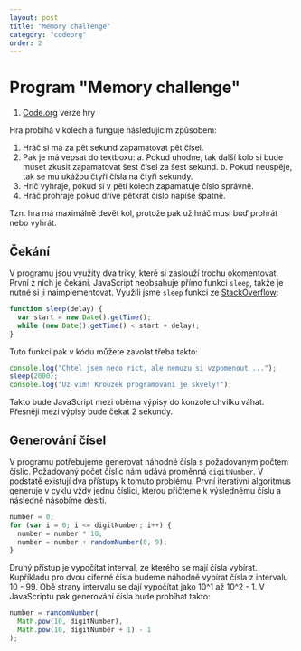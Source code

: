 ```yaml
---
layout: post
title: "Memory challenge"
category: "codeorg"
order: 2
---
```


# Program "Memory challenge"

1.  [Code.org](https://studio.code.org/projects/applab/mbu_rC06TSKqfiraKegwSNAtKuePJ-c8Ivh79xyE7-I) verze hry

Hra probíhá v kolech a funguje následujícím způsobem:

1. Hráč si má za pět sekund zapamatovat pět čísel.
2. Pak je má vepsat do textboxu:
   a. Pokud uhodne, tak další kolo si bude muset zkusit zapamatovat šest čísel za šest sekund.
   b. Pokud neuspěje, tak se mu ukážou čtyři čísla na čtyři sekundy.
3. Hríč vyhraje, pokud si v pěti kolech zapamatuje číslo správně.
4. Hráč prohraje pokud dříve pětkrát číslo napíše špatně.

Tzn. hra má maximálně devět kol, protože pak už hráč musí buď prohrát nebo vyhrát.

## Čekání

V programu jsou využity dva triky, které si zaslouží trochu okomentovat. První z nich je čekání. JavaScript neobsahuje přímo funkci `sleep`, takže je nutné si ji naimplementovat. Využili jsme `sleep` funkci ze [StackOverflow](https://stackoverflow.com/a/9748670/2091247):

```javascript
function sleep(delay) {
  var start = new Date().getTime();
  while (new Date().getTime() < start + delay);
}
```

Tuto funkci pak v kódu můžete zavolat třeba takto:

```javascript
console.log("Chtel jsem neco rict, ale nemuzu si vzpomenout ...");
sleep(2000);
console.log("Uz vim! Krouzek programovani je skvely!");
```

Takto bude JavaScript mezi oběma výpisy do konzole chvilku váhat. Přesněji mezi výpisy bude čekat 2 sekundy.

## Generování čísel

V programu potřebujeme generovat náhodné čísla s požadovaným počtem číslic. Požadovaný počet číslic nám udává proměnná `digitNumber`. V podstatě existují dva přístupy k tomuto problému. První iterativní algoritmus generuje v cyklu vždy jednu číslici, kterou přičteme k výslednému číslu a následně násobíme desíti.

```javascript
number = 0;
for (var i = 0; i <= digitNumber; i++) {
  number = number * 10;
  number = number + randomNumber(0, 9);
}
```

Druhý přístup je vypočítat interval, ze kterého se mají čísla vybírat. Kupříkladu pro dvou ciferné čísla budeme náhodně vybírat čísla z intervalu 10 - 99. Obě strany intervalu se dají vypočítat jako 10^1 až 10^2 - 1. V JavaScriptu pak generování čísla bude probíhat takto:

```javascript
number = randomNumber(
  Math.pow(10, digitNumber),
  Math.pow(10, digitNumber + 1) - 1
);
```
